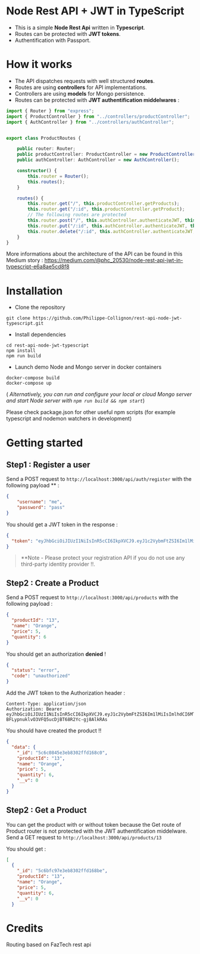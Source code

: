 # Node Rest API + JWT in TypeScript

- This is a simple **Node Rest Api** written in **Typescript**.  
- Routes can be protected with **JWT tokens**.
- Authentification with Passport. 

# How it works

- The API dispatches requests with well structured **routes**.
- Routes are using **controllers** for API implementations.
- Controllers are using **models** for Mongo persistence.
- Routes can be protected with **JWT authentification middelwares** :
```typescript
import { Router } from "express";
import { ProductController } from "../controllers/productController";
import { AuthController } from "../controllers/authController";


export class ProductRoutes {

    public router: Router;
    public productController: ProductController = new ProductController();
    public authController: AuthController = new AuthController();

    constructor() {
        this.router = Router();
        this.routes();
    }

    routes() {
        this.router.get("/", this.productController.getProducts);
        this.router.get("/:id", this.productController.getProduct);
        // The following routes are protected
        this.router.post("/", this.authController.authenticateJWT, this.productController.createProduct);
        this.router.put("/:id", this.authController.authenticateJWT, this.productController.updateProduct);
        this.router.delete("/:id", this.authController.authenticateJWT, this.productController.deleteProduct);
    }
}
```
More informations about the architecture of the API can be found in this Medium story :
https://medium.com/@phc_20530/node-rest-api-jwt-in-typescript-e6a8ae5cd8f8

# Installation
- Clone the repository
```
git clone https://github.com/Philippe-Collignon/rest-api-node-jwt-typescript.git
```
- Install dependencies
```
cd rest-api-node-jwt-typescript
npm install
npm run build
```
- Launch demo Node and Mongo server in docker containers
```
docker-compose build
docker-compose up
```
( *Alternatively, you can run and configure your local or cloud Mongo server and start Node server with
`npm run build && npm start`*)

Please check package.json for other useful npm scripts  (for example typescript and nodemon watchers in development)


# Getting started


## Step1 : Register a user
Send a POST request to `http://localhost:3000/api/auth/register` 
with the following payload ** :
```json
{
	"username": "me",
	"password": "pass"
}
```
You should get a JWT token in the response :
```json
{
  "token": "eyJhbGciOiJIUzI1NiIsInR5cCI6IkpXVCJ9.eyJ1c2VybmFtZSI6Im1lMiIsImlhdCI6MTU1MDU4MTA4NH0.WN5D-BFLypnuklvO3VFQ5ucDjBT68R2Yc-gj8AlkRAs"
}
```

> **Note  - Please protect your registration API if you do not use any third-party identity provider !!.

## Step2 : Create a Product
Send a POST request to `http://localhost:3000/api/products` 
with the following payload :
```json
{
  "productId": "13",
  "name": "Orange",
  "price": 5,
  "quantity": 6
}
``` 
You should get an authorization **denied** !
```json
{
  "status": "error",
  "code": "unauthorized"
}
```
Add the JWT token to the Authorization header :
```http
Content-Type: application/json
Authorization: Bearer eyJhbGciOiJIUzI1NiIsInR5cCI6IkpXVCJ9.eyJ1c2VybmFtZSI6Im1lMiIsImlhdCI6MTU1MDU4MTA4NH0.WN5D-BFLypnuklvO3VFQ5ucDjBT68R2Yc-gj8AlkRAs
```
You should have created the product !!
```json
{
  "data": {
    "_id": "5c6c0845e3eb8302ffd168c0",
    "productId": "13",
    "name": "Orange",
    "price": 5,
    "quantity": 6,
    "__v": 0
  }
}
```
## Step2 : Get a Product
You can get the product with or without token because the Get route of Product router is not protected with the JWT authentification middelware.
Send a GET request to `http://localhost:3000/api/products/13`

You should get :
```json
[
  {
    "_id": "5c6bfc97e3eb8302ffd168be",
    "productId": "13",
    "name": "Orange",
    "price": 5,
    "quantity": 6,
    "__v": 0
  }
```

# Credits
Routing based on FazTech rest api 
